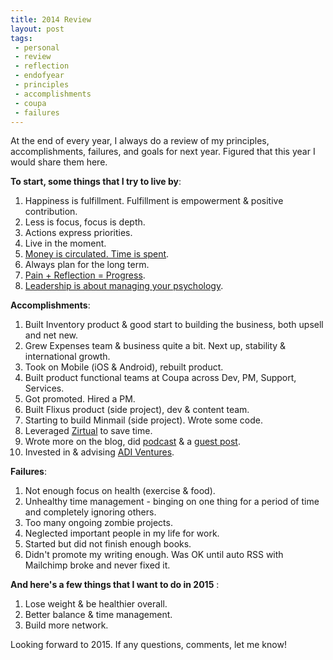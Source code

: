 ```yaml
---
title: 2014 Review
layout: post
tags:
 - personal
 - review
 - reflection
 - endofyear
 - principles
 - accomplishments
 - coupa
 - failures
---
```


At the end of every year, I always do a review of my principles, accomplishments, failures, and goals for next year. Figured that this year I would share them here.

**To start, some things that I try to live by**:

1. Happiness is fulfillment. Fulfillment is empowerment & positive contribution.
2. Less is focus, focus is depth. 
3. Actions express priorities.
4. Live in the moment.
5. [Money is circulated. Time is spent](http://frankchimero.com/blog/some-lessons-i-learned-in-2013/).
6. Always plan for the long term. 
7. [Pain + Reflection = Progress](http://www.bwater.com/Uploads/FileManager/Principles/Bridgewater-Associates-Ray-Dalio-Principles.pdf).
8. [Leadership is about managing your psychology](http://techcrunch.com/2011/03/31/what%E2%80%99s-the-most-difficult-ceo-skill-managing-your-own-psychology/).

**Accomplishments**:

1. Built Inventory product & good start to building the business, both upsell and net new.
2. Grew Expenses team & business quite a bit. Next up, stability & international growth. 
3. Took on Mobile (iOS & Android), rebuilt product.
4. Built product functional teams at Coupa across Dev, PM, Support, Services.
5. Got promoted. Hired a PM. 
6. Built Flixus product (side project), dev & content team.
7. Starting to build Minmail (side project). Wrote some code. 
8. Leveraged [Zirtual](https://www.zirtual.com/plans-pricing/?referrer=christopher.e.yin%40gmail.com) to save time.
9. Wrote more on the blog, did [podcast](/2014/10/29/brighteyes/) & a [guest post](/2014/10/01/collaboration/).
10. Invested in & advising [ADI Ventures](http://adiventures.net/). 

**Failures**:

1. Not enough focus on health (exercise & food).
2. Unhealthy time management - binging on one thing for a period of time and completely ignoring others.
3. Too many ongoing zombie projects. 
4. Neglected important people in my life for work.
5. Started but did not finish enough books.
6. Didn't promote my writing enough. Was OK until auto RSS with Mailchimp broke and never fixed it. 

**And here's a few things that I want to do in 2015**	:

1. Lose weight & be healthier overall.
2. Better balance & time management.
3. Build more network.

Looking forward to 2015. If any questions, comments, let me know!

